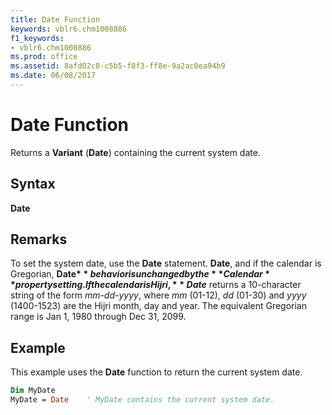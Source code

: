 ```yaml
---
title: Date Function
keywords: vblr6.chm1008886
f1_keywords:
- vblr6.chm1008886
ms.prod: office
ms.assetid: 8afd02c8-c5b5-f8f3-ff8e-9a2ac0ea94b9
ms.date: 06/08/2017
---
```



# Date Function



Returns a  **Variant** (**Date**) containing the current system date.

## Syntax

**Date**

## Remarks

To set the system date, use the  **Date** statement.
 **Date**, and if the calendar is Gregorian, **Date$** behavior is unchanged by the **Calendar** property setting. If the calendar is Hijri, **Date$** returns a 10-character string of the form _mm-dd-yyyy_, where _mm_ (01-12), _dd_ (01-30) and _yyyy_ (1400-1523) are the Hijri month, day and year. The equivalent Gregorian range is Jan 1, 1980 through Dec 31, 2099.

## Example

This example uses the  **Date** function to return the current system date.


```vb
Dim MyDate
MyDate = Date    ' MyDate contains the current system date.


```


